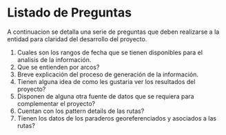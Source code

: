 # Listado de Preguntas

A continuacion se detalla una serie de preguntas que deben realizarse a la entidad para claridad del desarrollo del proyecto.

1. Cuales son los rangos de fecha que se tienen disponibles para el analisis de la información.
2. Que se entienden por arcos?
3. Breve explicación del proceso de generación de la información.
4. Tienen alguna idea de como les gustaria ver los resultados del proyecto?
5. Disponen de alguna otra fuente de datos que se requiera para complementar el proyecto?
6. Cuentan con los pattern details de las rutas?
7. Tienen los datos de los paraderos georeferenciados y asociados a las rutas?
